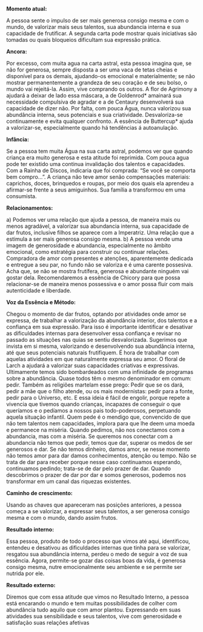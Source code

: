 **Momento atual:**

 A pessoa sente o impulso de ser mais generosa consigo mesma e com o mundo, de valorizar mais seus talentos, sua abundancia interna e sua capacidade de frutificar. A segunda carta pode mostrar quais iniciativas são tomadas ou quais bloqueios dificultam sua expressão prática. 


 **Ancora:** 

Por excesso, com muita agua na carta astral, esta pessoa imagina que, se não for generosa, sempre disposta a ser uma vaca de tetas cheias e disponível para os demais, ajudando-os emocional e materialmente; se não mostrar permanentemente a grandeza de seu coração e de seu bolso, o mundo vai rejeitá-la. Assim, vive comprando os outros. A flor de Agrimony a ajudará a deixar de lado essa máscara, a de Goldenrod* amainará sua necessidade compulsiva de agradar e a de Centaury desenvolverá sua capacidade de dizer não. Por falta, com pouca Água, nunca valorizou sua abundância interna, seus potenciais e sua criatividade. Desvaloriza-se continuamente e evita qualquer confronto. A essência de Buttercup* ajuda a valorizar-se, especialmente quando há tendências á autoanulação. 


**Infância:**

 Se a pessoa tem muita Água na sua carta astral, podemos ver que quando criança era muito generosa e esta atitude foi reprimida. Com pouca agua pode ter existido uma continua invalidação dos talentos e capacidades. Com a Rainha de Discos, indicaria que foi comprada: “Se você se comporta bem compro…”. A criança não teve amor senão compensações materiais: caprichos, doces, brinquedos e roupas, por meio dos quais ela aprendeu a afirmar-se frente a seus amiguinhos. Sua família a transformou em uma consumista. 


**Relacionamentos:**

 a) Podemos ver uma relação que ajuda a pessoa, de maneira mais ou menos agradável, a valorizar sua abundancia interna, sua capacidade de dar frutos, inclusive filhos se aparece com a Imperatriz. Uma relação que a estimula a ser mais generosa consigo mesma. b) A pessoa vende uma imagem de generosidade e abundancia, especialmente no âmbito emocional, como estratégia para construir ou continuar relações. Compradora de amor com presentes e atenções, aparentemente dedicada e entregue a seu par, no fundo não se valoriza e é uma carente possesiva. Acha que, se não se mostra frutífera, generosa e abundante ninguém vai gostar dela. Recomendaremos a essência de Chicory para que possa relacionar-se de maneira menos possessiva e o amor possa fluir com mais autenticidade e liberdade. 


**Voz da Essência e Método:**

 Chegou o momento de dar frutos, optando por atividades onde amor se expressa, de trabalhar a valorização da abundância interior, dos talentos e a confiança em sua expressão. Para isso é importante identificar e desativar as dificuldades internas para desenvolver essa confiança e revisar no passado as situações nas quias se sentiu desvalorizada. Sugerimos que invista em si mesma, valorizando e desenvolvendo sua abundância interna, até que seus potenciais naturais frutifiquem. É hora de trabalhar com aquelas atividades em que naturalmente expressa seu amor. O floral de Larch a ajudará a valorizar suas capacidades criativas e expressivas. Ultimamente temos sido bombardeados com uma infinidade de programas sobre a abundância. Quase todos têm o mesmo denominador em comum: pedir. Também as religiões martelam esse prego: Pedir que se os dará, pedir a mãe que o filho atende, ou os mais modernistas: pedir para a fonte, pedir para o Universo, etc. E essa ideia é fácil de engolir, porque repete a vivencia que tivemos quando crianças, incapazes de conseguir o que queríamos e o pedíamos a nossos pais todo-poderosos, perpetuando aquela situação infantil. Quem pede é o mendigo que, convencido de que não tem talentos nem capacidades, implora para que lhe deem uma moeda e permanece na miséria. Quando pedimos, não nos conectamos com a abundancia, mas com a miséria. Se queremos nos conectar com a abundancia não temos que pedir, temos que dar, superar os medos de ser generosos e dar. Se não temos dinheiro, damos amor, se nesse momento não temos amor para dar damos conhecimentos, atenção ou tempo. Não se trata de dar para receber porque nesse caso continuamos esperando, continuamos pedindo; trata-se de dar pelo prazer de dar. Quando descobrimos o prazer de dar por dar e somos generosos, podemos nos transformar em um canal das riquezas existentes. 


**Caminho de crescimento:**

 Usando as chaves que apareceram nas posições anteriores, a pessoa começa a se valorizar, a expressar seus talentos, a ser generosa consigo mesma e com o mundo, dando assim frutos. 


**Resultado interno:**

 Essa pessoa, produto de todo o processo que vimos até aqui, identificou, entendeu e desativou as dificuldades internas que tinha para se valorizar, resgatou sua abundância interna, perdeu o medo de seguir a voz de sua essência. Agora, permite-se gozar das coisas boas da vida, é generosa consigo mesma, nutre emocionalmente seu ambiente e se permite ser nutrida por ele. 


**Resultado externo:**

 Diremos que com essa atitude que vimos no Resultado Interno, a pessoa está encarando o mundo e tem muitas possibilidades de colher com abundância tudo aquilo que com amor plantou. Expressando em suas atividades sua sensibilidade e seus talentos, vive com generosidade e satisfação suas relações afetivas
